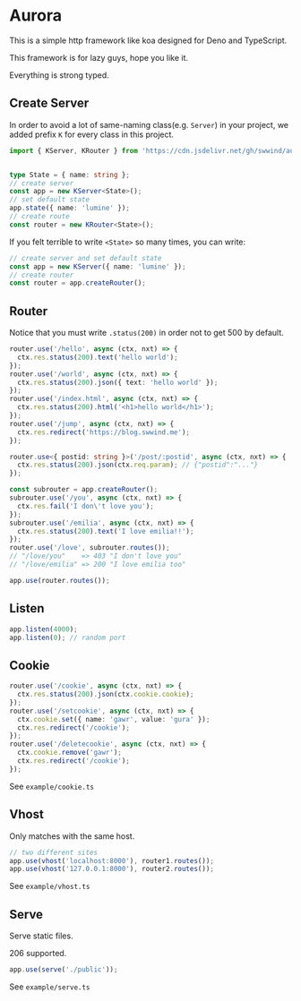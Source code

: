 # Aurora

This is a simple http framework like koa designed for Deno and TypeScript.

This framework is for lazy guys, hope you like it.

Everything is strong typed.

## Create Server

In order to avoid a lot of same-naming class(e.g. `Server`) in your project, we added prefix `K` for every class in this project.

```ts
import { KServer, KRouter } from 'https://cdn.jsdelivr.net/gh/swwind/aurora/mod.ts';


type State = { name: string };
// create server
const app = new KServer<State>();
// set default state
app.state({ name: 'lumine' });
// create route
const router = new KRouter<State>();
```

If you felt terrible to write `<State>` so many times, you can write:

```ts
// create server and set default state
const app = new KServer({ name: 'lumine' });
// create router
const router = app.createRouter();
```

## Router

Notice that you must write `.status(200)` in order not to get 500 by default.

```ts
router.use('/hello', async (ctx, nxt) => {
  ctx.res.status(200).text('hello world');
});
router.use('/world', async (ctx, nxt) => {
  ctx.res.status(200).json({ text: 'hello world' });
});
router.use('/index.html', async (ctx, nxt) => {
  ctx.res.status(200).html('<h1>hello world</h1>');
});
router.use('/jump', async (ctx, nxt) => {
  ctx.res.redirect('https://blog.swwind.me');
});

router.use<{ postid: string }>('/post/:postid', async (ctx, nxt) => {
  ctx.res.status(200).json(ctx.req.param); // {"postid":"..."}
});

const subrouter = app.createRouter();
subrouter.use('/you', async (ctx, nxt) => {
  ctx.res.fail('I don\'t love you');
});
subrouter.use('/emilia', async (ctx, nxt) => {
  ctx.res.status(200).text('I love emilia!!');
});
router.use('/love', subrouter.routes());
// "/love/you"    => 403 "I don't love you"
// "/love/emilia" => 200 "I love emilia too"

app.use(router.routes());
```

## Listen

```ts
app.listen(4000);
app.listen(0); // random port
```

## Cookie

```ts
router.use('/cookie', async (ctx, nxt) => {
  ctx.res.status(200).json(ctx.cookie.cookie);
});
router.use('/setcookie', async (ctx, nxt) => {
  ctx.cookie.set({ name: 'gawr', value: 'gura' });
  ctx.res.redirect('/cookie');
});
router.use('/deletecookie', async (ctx, nxt) => {
  ctx.cookie.remove('gawr');
  ctx.res.redirect('/cookie');
});
```

See `example/cookie.ts`

## Vhost

Only matches with the same host.

```ts
// two different sites
app.use(vhost('localhost:8000'), router1.routes());
app.use(vhost('127.0.0.1:8000'), router2.routes());
```

See `example/vhost.ts`

## Serve

Serve static files.

206 supported.

```ts
app.use(serve('./public'));
```

See `example/serve.ts`
